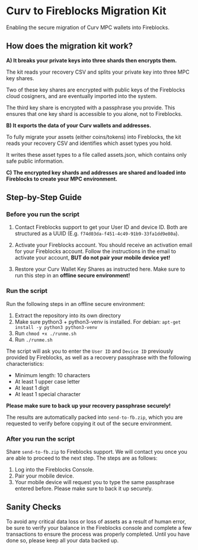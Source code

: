 # Curv to Fireblocks Migration Kit
Enabling the secure migration of Curv MPC wallets into Fireblocks.

## How does the migration kit work?
**A) It breaks your private keys into three shards then encrypts them.**

The kit reads your recovery CSV and splits your private key into three MPC key shares.

Two of these key shares are encrypted with public keys of the Fireblocks cloud cosigners, and are eventually imported into the system.

The third key share is encrypted with a passphrase you provide. This ensures that one key shard is accessible to you alone, not to Fireblocks. 

**B) It exports the data of your Curv wallets and addresses.**

To fully migrate your assets (either coins/tokens) into Fireblocks, the kit reads your recovery CSV and identifies which asset types you hold.

It writes these asset types to a file called assets.json, which contains only safe public information.

**C) The encrypted key shards and addresses are shared and loaded into Fireblocks to create your MPC environment.**

## Step-by-Step Guide
### Before you run the script
1. Contact Fireblocks support to get your User ID and device ID. Both are structured as a UUID (E.g. `f74d03da-f451-4c49-91b9-33fa1dd9e80a`).

2. Activate your Fireblocks account. You should receive an activation email for your Fireblocks account. Follow the instructions in the email to activate your account, **BUT do not pair your mobile device yet!**

3. Restore your Curv Wallet Key Shares as instructed here. Make sure to run this step in an **offline secure environment!**


### Run the script
Run the following steps in an offline secure environment:
1. Extract the repository into its own directory
2. Make sure python3 + python3-venv is installed. For debian: `apt-get install -y python3 python3-venv`
3. Run `chmod +x ./runme.sh`
4. Run `./runme.sh`

The script will ask you to enter the `User ID` and `Device ID` previously provided by Fireblocks, as well as a recovery passphrase with the following characteristics:
* Minimum length: 10 characters
* At least 1 upper case letter
* At least 1 digit
* At least 1 special character

**Please make sure to back up your recovery passphrase securely!**

The results are automatically packed into `send-to-fb.zip`, which you are requested to verify before copying it out of the secure environment.

### After you run the script
Share `send-to-fb.zip` to Fireblocks support. We will contact you once you are able to proceed to the next step. The steps are as follows:
1. Log into the Fireblocks Console.
2. Pair your mobile device.
3. Your mobile device will request you to type the same passphrase entered before. Please make sure to back it up securely.

## Sanity Checks
To avoid any critical data loss or loss of assets as a result of human error, be sure to verify your balance in the Fireblocks console and complete a few transactions to ensure the process was properly completed. Until you have done so, please keep all your data backed up.
